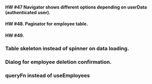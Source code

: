 #### HW #47 Navigator shows different options depending on userData (authenticated user).

#### HW #48. Paginator for employee table.

#### HW #49. 
### Table skeleton instead of spinner on data loading.
### Dialog for employee deletion confirmation.
### queryFn instead of useEmployees